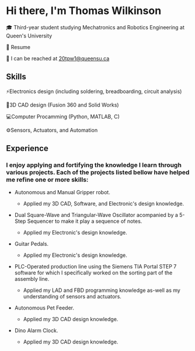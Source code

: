 # Hi there, I'm Thomas Wilkinson

🎓 Third-year student studying Mechatronics and Robotics Engineering at Queen's University

📄 Resume

📧 I can be reached at 20tpw1@queensu.ca

## Skills
⚡Electronics design (including soldering, breadboarding, circuit analysis)

📐3D CAD design (Fusion 360 and Solid Works)

💻Computer Procamming (Python, MATLAB, C)

⚙️Sensors, Actuators, and Automation 

## Experience
### I enjoy applying and fortifying the knowledge I learn through various projects. Each of the projects listed bellow have helped me refine one or more skills:


- Autonomous and Manual Gripper robot.
    - Applied my 3D CAD, Software, and Electronic's design knowledge.

  
- Dual Square-Wave and Triangular-Wave Oscillator acompanied by a 5-Step Sequencer to make it play a sequence of notes.
    - Applied my Electronic's design knowledge.
 
- Guitar Pedals.
    - Applied my Electronic's design knowledge. 

  
- PLC-Operated production line using the Siemens TIA Portal STEP 7 software for which I specifically worked on the sorting part of the assembly line.
    - Applied my LAD and FBD programming knowledge as-well as my understanding of sensors and actuators.


- Autonomous Pet Feeder.
    - Applied my 3D CAD design knowledge.

      
- Dino Alarm Clock.
    - Applied my 3D CAD design knowledge. 
  


